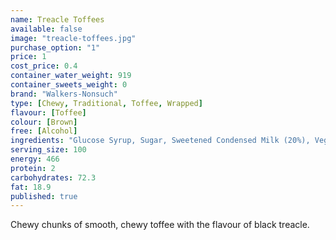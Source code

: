 ```yaml
---
name: Treacle Toffees
available: false
image: "treacle-toffees.jpg"
purchase_option: "1"
price: 1
cost_price: 0.4
container_water_weight: 919
container_sweets_weight: 0
brand: "Walkers-Nonsuch"
type: [Chewy, Traditional, Toffee, Wrapped]
flavour: [Toffee]
colour: [Brown]
free: [Alcohol]
ingredients: "Glucose Syrup, Sugar, Sweetened Condensed Milk (20%), Vegetable Oil (Palm Oil), Black Treacle (10%), Butter, Salt, Treacle Flavour, Emulsifier: E471"
serving_size: 100
energy: 466
protein: 2
carbohydrates: 72.3
fat: 18.9
published: true
---
```

Chewy chunks of smooth, chewy toffee with the flavour of black treacle.
